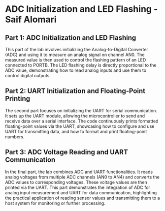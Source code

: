 # ADC Initialization and LED Flashing - Saif Alomari

## Part 1: ADC Initialization and LED Flashing
This part of the lab involves initializing the Analog-to-Digital Converter (ADC) and using it to measure an analog signal on channel AN0. The measured value is then used to control the flashing pattern of an LED connected to PORTB. The LED flashing delay is directly proportional to the ADC value, demonstrating how to read analog inputs and use them to control digital outputs.

## Part 2: UART Initialization and Floating-Point Printing
The second part focuses on initializing the UART for serial communication. It sets up the UART module, allowing the microcontroller to send and receive data over a serial interface. The code continuously prints formatted floating-point values via the UART, showcasing how to configure and use UART for transmitting data, and how to format and print floating-point numbers.

## Part 3: ADC Voltage Reading and UART Communication
In the final part, the lab combines ADC and UART functionalities. It reads analog voltages from multiple ADC channels (AN0 to AN4) and converts the ADC values to corresponding voltages. These voltage values are then printed via the UART. This part demonstrates the integration of ADC for analog input measurement and UART for data communication, highlighting the practical application of reading sensor values and transmitting them to a host system for monitoring or further processing.
